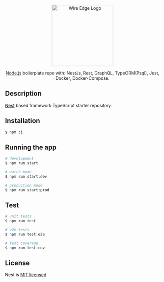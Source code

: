 <p align="center">
  <a target="blank"><img src="docs/hashCode.png" width="200" alt="Wire Edge Logo" /></a>
</p>

[circleci-image]: https://img.shields.io/circleci/build/github/nestjs/nest/master?token=abc123def456
[circleci-url]: https://circleci.com/gh/nestjs/nest

  <p align="center"> <a href="http://nodejs.org" target="_blank">Node.js</a> boilerplate repo with: NestJs, Rest, GraphQL, TypeORM(Psql), Jest, Docker, Docker-Compose.</p>
    <p align="center">

## Description

[Nest](https://github.com/nestjs/nest) based framework TypeScript starter repository.

## Installation

```bash
$ npm ci
```

## Running the app

```bash
# development
$ npm run start

# watch mode
$ npm run start:dev

# production mode
$ npm run start:prod
```

## Test

```bash
# unit tests
$ npm run test

# e2e tests
$ npm run test:e2e

# test coverage
$ npm run test:cov
```

## License

Nest is [MIT licensed](LICENSE).
